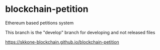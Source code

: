 # blockchain-petition
Ethereum based petitions system

This branch is the "develop" branch for developing and not released files

https://skkone-blockchain.github.io/blockchain-petition
